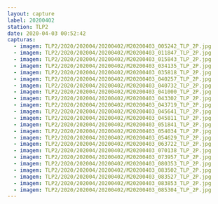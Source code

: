 ```yaml
---
layout: capture
label: 20200402
station: TLP2
date: 2020-04-03 00:52:42
capturas:
  - imagem: TLP2/2020/202004/20200402/M20200403_005242_TLP_2P.jpg
  - imagem: TLP2/2020/202004/20200402/M20200403_011847_TLP_2P.jpg
  - imagem: TLP2/2020/202004/20200402/M20200403_015843_TLP_2P.jpg
  - imagem: TLP2/2020/202004/20200402/M20200403_034135_TLP_2P.jpg
  - imagem: TLP2/2020/202004/20200402/M20200403_035818_TLP_2P.jpg
  - imagem: TLP2/2020/202004/20200402/M20200403_040257_TLP_2P.jpg
  - imagem: TLP2/2020/202004/20200402/M20200403_040732_TLP_2P.jpg
  - imagem: TLP2/2020/202004/20200402/M20200403_041000_TLP_2P.jpg
  - imagem: TLP2/2020/202004/20200402/M20200403_043302_TLP_2P.jpg
  - imagem: TLP2/2020/202004/20200402/M20200403_043719_TLP_2P.jpg
  - imagem: TLP2/2020/202004/20200402/M20200403_045641_TLP_2P.jpg
  - imagem: TLP2/2020/202004/20200402/M20200403_045811_TLP_2P.jpg
  - imagem: TLP2/2020/202004/20200402/M20200403_051841_TLP_2P.jpg
  - imagem: TLP2/2020/202004/20200402/M20200403_054034_TLP_2P.jpg
  - imagem: TLP2/2020/202004/20200402/M20200403_054629_TLP_2P.jpg
  - imagem: TLP2/2020/202004/20200402/M20200403_063722_TLP_2P.jpg
  - imagem: TLP2/2020/202004/20200402/M20200403_070138_TLP_2P.jpg
  - imagem: TLP2/2020/202004/20200402/M20200403_073957_TLP_2P.jpg
  - imagem: TLP2/2020/202004/20200402/M20200403_080353_TLP_2P.jpg
  - imagem: TLP2/2020/202004/20200402/M20200403_083502_TLP_2P.jpg
  - imagem: TLP2/2020/202004/20200402/M20200403_083527_TLP_2P.jpg
  - imagem: TLP2/2020/202004/20200402/M20200403_083853_TLP_2P.jpg
  - imagem: TLP2/2020/202004/20200402/M20200403_085304_TLP_2P.jpg
---
```

